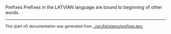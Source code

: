 Prefixes
Prefixes in the LATVIAN language are bound to beginning of other words.




* * *
<small>This (part of) documentation was generated from [../src/fst/stems/prefixes.lexc](http://github.com/giellalt/lang-lav/blob/main/../src/fst/stems/prefixes.lexc)</small>